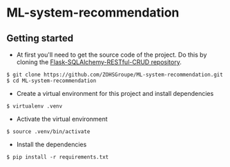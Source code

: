 # ML-system-recommendation


## Getting started
* At first you'll need to get the source code of the project. Do this by cloning the [Flask-SQLAlchemy-RESTful-CRUD repository](https://github.com/ZOHSGroupe/ML-system-recommendation.git).
```
$ git clone https://github.com/ZOHSGroupe/ML-system-recommendation.git
$ cd ML-system-recommendation
```

* Create a virtual environment for this project and install dependencies
```
$ virtualenv .venv
```

* Activate the virtual environment
```
$ source .venv/bin/activate
```

* Install the dependencies
```
$ pip install -r requirements.txt
```